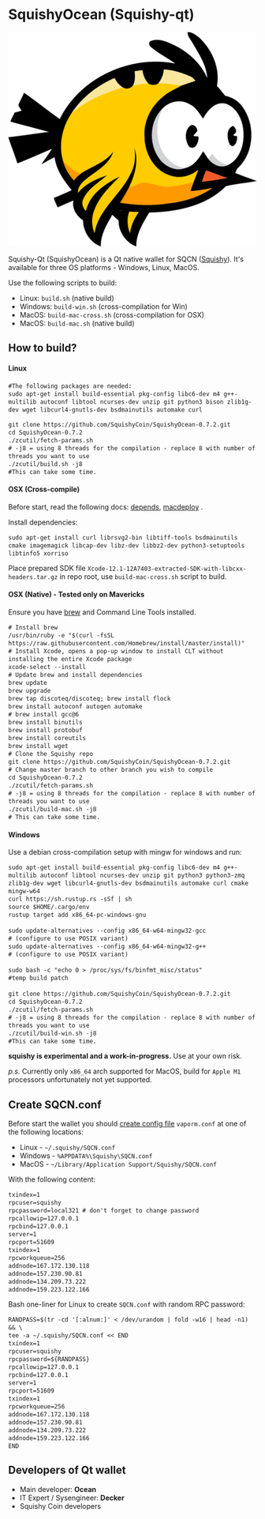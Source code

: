 # SquishyOcean (Squishy-qt)

![](./doc/images/squishy-logo.png)

Squishy-Qt (SquishyOcean) is a Qt native wallet for SQCN ([Squishy](https://squishycoin.us/)). It's available for three OS platforms - Windows, Linux, MacOS.

Use the following scripts to build:

- Linux: `build.sh` (native build)
- Windows: `build-win.sh` (cross-compilation for Win)
- MacOS: `build-mac-cross.sh` (cross-compilation for OSX)
- MacOS: `build-mac.sh` (native build)


## How to build? ##

#### Linux

```shell
#The following packages are needed:
sudo apt-get install build-essential pkg-config libc6-dev m4 g++-multilib autoconf libtool ncurses-dev unzip git python3 bison zlib1g-dev wget libcurl4-gnutls-dev bsdmainutils automake curl
```

```shell
git clone https://github.com/SquishyCoin/SquishyOcean-0.7.2.git
cd SquishyOcean-0.7.2
./zcutil/fetch-params.sh
# -j8 = using 8 threads for the compilation - replace 8 with number of threads you want to use
./zcutil/build.sh -j8
#This can take some time.
```

#### OSX (Cross-compile)

Before start, read the following docs: [depends](https://github.com/bitcoin/bitcoin/blob/master/depends/README.md), [macdeploy](https://github.com/bitcoin/bitcoin/blob/master/contrib/macdeploy/README.md) .

Install dependencies:
```
sudo apt-get install curl librsvg2-bin libtiff-tools bsdmainutils cmake imagemagick libcap-dev libz-dev libbz2-dev python3-setuptools libtinfo5 xorriso
```

Place prepared SDK file `Xcode-12.1-12A7403-extracted-SDK-with-libcxx-headers.tar.gz` in repo root, use `build-mac-cross.sh` script to build.

#### OSX (Native) - Tested only on Mavericks
Ensure you have [brew](https://brew.sh) and Command Line Tools installed.
```shell
# Install brew
/usr/bin/ruby -e "$(curl -fsSL https://raw.githubusercontent.com/Homebrew/install/master/install)"
# Install Xcode, opens a pop-up window to install CLT without installing the entire Xcode package
xcode-select --install 
# Update brew and install dependencies
brew update
brew upgrade
brew tap discoteq/discoteq; brew install flock
brew install autoconf autogen automake
# brew install gcc@6
brew install binutils
brew install protobuf
brew install coreutils
brew install wget
# Clone the Squishy repo
git clone https://github.com/SquishyCoin/SquishyOcean-0.7.2.git
# Change master branch to other branch you wish to compile
cd SquishyOcean-0.7.2
./zcutil/fetch-params.sh
# -j8 = using 8 threads for the compilation - replace 8 with number of threads you want to use
./zcutil/build-mac.sh -j8
# This can take some time.
```

#### Windows
Use a debian cross-compilation setup with mingw for windows and run:
```shell
sudo apt-get install build-essential pkg-config libc6-dev m4 g++-multilib autoconf libtool ncurses-dev unzip git python3 python3-zmq zlib1g-dev wget libcurl4-gnutls-dev bsdmainutils automake curl cmake mingw-w64
curl https://sh.rustup.rs -sSf | sh
source $HOME/.cargo/env
rustup target add x86_64-pc-windows-gnu

sudo update-alternatives --config x86_64-w64-mingw32-gcc
# (configure to use POSIX variant)
sudo update-alternatives --config x86_64-w64-mingw32-g++
# (configure to use POSIX variant)

sudo bash -c "echo 0 > /proc/sys/fs/binfmt_misc/status"
#temp build patch

git clone https://github.com/SquishyCoin/SquishyOcean-0.7.2.git
cd SquishyOcean-0.7.2
./zcutil/fetch-params.sh
# -j8 = using 8 threads for the compilation - replace 8 with number of threads you want to use
./zcutil/build-win.sh -j8
#This can take some time.
```
**squishy is experimental and a work-in-progress.** Use at your own risk.

*p.s.* Currently only `x86_64` arch supported for MacOS, build for `Apple M1` processors unfortunately not yet supported.

## Create SQCN.conf ##

Before start the wallet you should [create config file](https://github.com/SquishyCoin/SquishyOcean-Beta/wiki/F.A.Q.#q-after-i-start-squishy-qt-i-receive-the-following-error-error-cannot-parse-configuration-file-missing-squishyconf-only-use-keyvalue-syntax-what-should-i-do) `vaporm.conf` at one of the following locations:

- Linux - `~/.squishy/SQCN.conf`
- Windows - `%APPDATA%\Squishy\SQCN.conf`
- MacOS - `~/Library/Application Support/Squishy/SQCN.conf`

With the following content:

```
txindex=1
rpcuser=squishy
rpcpassword=local321 # don't forget to change password
rpcallowip=127.0.0.1
rpcbind=127.0.0.1
server=1
rpcport=51609
txindex=1
rpcworkqueue=256
addnode=167.172.130.118
addnode=157.230.90.81
addnode=134.209.73.222
addnode=159.223.122.166
```

Bash one-liner for Linux to create `SQCN.conf` with random RPC password:

```
RANDPASS=$(tr -cd '[:alnum:]' < /dev/urandom | fold -w16 | head -n1) && \
tee -a ~/.squishy/SQCN.conf << END
txindex=1
rpcuser=squishy
rpcpassword=${RANDPASS}
rpcallowip=127.0.0.1
rpcbind=127.0.0.1
server=1
rpcport=51609
txindex=1
rpcworkqueue=256
addnode=167.172.130.118
addnode=157.230.90.81
addnode=134.209.73.222
addnode=159.223.122.166
END
```

## Developers of Qt wallet ##

- Main developer: **Ocean**
- IT Expert / Sysengineer: **Decker**
- Squishy Coin developers
